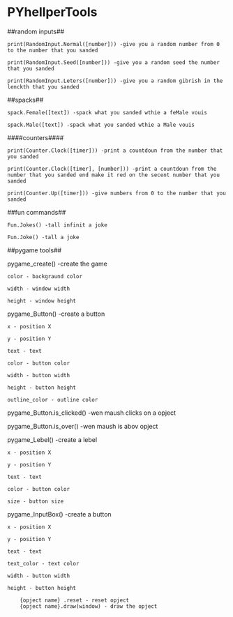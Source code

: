# PYhellperTools

##random inputs##

	print(RandomInput.Normal([number])) -give you a random number from 0 to the number that you sanded
  
	print(RandomInput.Seed([number])) -give you a random seed the number that you sanded
  
	print(RandomInput.Leters([number])) -give you a random gibrish in the lenckth that you sanded

##spacks##

	spack.Female([text]) -spack what you sanded wthie a feMale vouis
  
	spack.Male([text]) -spack what you sanded wthie a Male vouis

####counters####

	print(Counter.Clock([timer])) -print a countdoun from the number that you sanded
  
	print(Counter.Clock([timer], [number])) -print a countdoun from the number that you sanded end make it red on the secent number that you sanded
  
	print(Counter.Up([timer])) -give numbers from 0 to the number that you sanded

##fun commands##

	Fun.Jokes() -tall infinit a joke
  
	Fun.Joke() -tall a joke

##pygame tools##

pygame_create() -create the game
  
    color - backgraund color
    
    width - window width
    
    height - window height

pygame_Button() -create a button
  
    x - position X
    
    y - position Y
    
    text - text
    
    color - button color
    
    width - button width
    
    height - button height
    
    outline_color - outline color

pygame_Button.is_clicked() -wen maush clicks on a opject
      
   pygame_Button.is_over() -wen maush is abov opject
	  
pygame_Lebel() -create a lebel
  
    x - position X
    
    y - position Y
    
    text - text
    
    color - button color
    
    size - button size

pygame_InputBox() -create a button
  
    x - position X
    
    y - position Y
    
    text - text
    
    text_color - text color
    
    width - button width
    
    height - button height
   
		{opject name} .reset - reset opject
		{opject name}.draw(window) - draw the opject
